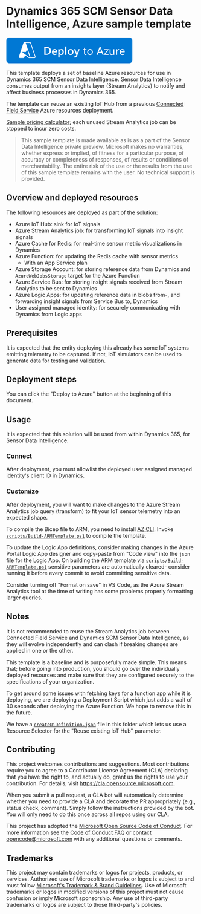 # Dynamics 365 SCM Sensor Data Intelligence, Azure sample template

[![Deploy To Azure](https://raw.githubusercontent.com/Azure/azure-quickstart-templates/master/1-CONTRIBUTION-GUIDE/images/deploytoazure.svg?sanitize=true)](https://portal.azure.com/#create/Microsoft.Template/uri/https%3A%2F%2Fraw.githubusercontent.com%2Fmicrosoft%2FDynamics365-Sensor-Data-Intelligence-ARMDeployments%2Fmain%2Fazuredeploy.json/createUIDefinitionUri/https%3A%2F%2Fraw.githubusercontent.com%2Fmicrosoft%2FDynamics365-Sensor-Data-Intelligence-ARMDeployments%2Fmain%2FcreateUiDefinition.json)

This template deploys a set of baseline Azure resources for use in Dynamics 365 SCM Sensor Data Intelligence. Sensor Data Intelligence consumes output from an insights layer (Stream Analytics) to notify and affect business processes in Dynamics 365.

The template can reuse an existing IoT Hub from a previous [Connected Field Service](https://docs.microsoft.com/dynamics365/field-service/connected-field-service) Azure resources deployment.

[Sample pricing calculator](https://azure.com/e/c36c4947ebff4215b2e62590c2a24c68); each unused Stream Analytics job can be stopped to incur zero costs.

> This sample template is made available as is as a part of the Sensor Data Intelligence private preview. Microsoft makes no warranties, whether express or implied, of fitness for a particular purpose, of accuracy or completeness of responses, of results or conditions of merchantability.
> The entire risk of the use or the results from the use of this sample template remains with the user.
> No technical support is provided.

## Overview and deployed resources

The following resources are deployed as part of the solution:

- Azure IoT Hub: sink for IoT signals
- Azure Stream Analytics job: for transforming IoT signals into insight signals
- Azure Cache for Redis: for real-time sensor metric visualizations in Dynamics
- Azure Function: for updating the Redis cache with sensor metrics
  - With an App Service plan
- Azure Storage Account: for storing reference data from Dynamics and `AzureWebJobsStorage` target for the Azure Function
- Azure Service Bus: for storing insight signals received from Stream Analytics to be sent to Dynamics
- Azure Logic Apps: for updating reference data in blobs from-, and forwarding insight signals from Service Bus to, Dynamics
- User assigned managed identity: for securely communicating with Dynamics from Logic apps

## Prerequisites

It is expected that the entity deploying this already has some IoT systems emitting telemetry to be captured. If not, IoT simulators can be used to generate data for testing and validation.

## Deployment steps

You can click the "Deploy to Azure" button at the beginning of this document.

## Usage

It is expected that this solution will be used from within Dynamics 365, for Sensor Data Intelligence.

### Connect

After deployment, you must allowlist the deployed user assigned managed identity's client ID in Dynamics.

### Customize

After deployment, you will want to make changes to the Azure Stream Analytics job query (transform) to fit your IoT sensor telemetry into an expected shape.

To compile the Bicep file to ARM, you need to install [AZ CLI](https://docs.microsoft.com/cli/azure/install-azure-cli). Invoke [`scripts/Build-ARMTemplate.ps1`](scripts/Build-ARMTemplate.ps1) to compile the template.

To update the Logic App definitions, consider making changes in the Azure Portal Logic App designer and copy-paste from "Code view" into the `json` file for the Logic App. On building the ARM template via [`scripts/Build-ARMTemplate.ps1`](scripts/Build-ARMTemplate.ps1) sensitive parameters are automatically cleared- consider running it before every commit to avoid committing sensitive data.

Consider turning off "Format on save" in VS Code, as the Azure Stream Analytics tool at the time of writing has some problems properly formatting larger queries.

## Notes

It is not recommended to reuse the Stream Analytics job between Connected Field Service and Dynamics SCM Sensor Data Intelligence, as they will evolve independently and can clash if breaking changes are applied in one or the other.

This template is a baseline and is purposefully made simple. This means that; before going into production, you should go over the individually deployed resources and make sure that they are configured securely to the specifications of your organization.

To get around some issues with fetching keys for a function app while it is deploying, we are deploying a Deployment Script which just adds a wait of 30 seconds after deploying the Azure Function. We hope to remove this in the future.

We have a [`createUiDefinition.json`](./createUiDefinition.json) file in this folder which lets us use a Resource Selector for the "Reuse existing IoT Hub" parameter.

## Contributing

This project welcomes contributions and suggestions.  Most contributions require you to agree to a
Contributor License Agreement (CLA) declaring that you have the right to, and actually do, grant us
the rights to use your contribution. For details, visit <https://cla.opensource.microsoft.com>.

When you submit a pull request, a CLA bot will automatically determine whether you need to provide
a CLA and decorate the PR appropriately (e.g., status check, comment). Simply follow the instructions
provided by the bot. You will only need to do this once across all repos using our CLA.

This project has adopted the [Microsoft Open Source Code of Conduct](https://opensource.microsoft.com/codeofconduct/).
For more information see the [Code of Conduct FAQ](https://opensource.microsoft.com/codeofconduct/faq/) or
contact [opencode@microsoft.com](mailto:opencode@microsoft.com) with any additional questions or comments.

## Trademarks

This project may contain trademarks or logos for projects, products, or services. Authorized use of Microsoft
trademarks or logos is subject to and must follow
[Microsoft's Trademark & Brand Guidelines](https://www.microsoft.com/legal/intellectualproperty/trademarks/usage/general).
Use of Microsoft trademarks or logos in modified versions of this project must not cause confusion or imply Microsoft sponsorship.
Any use of third-party trademarks or logos are subject to those third-party's policies.
